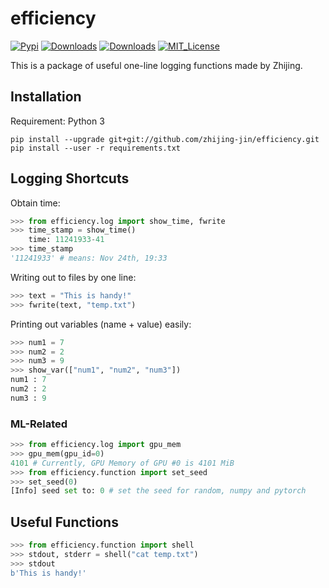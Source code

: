 # efficiency
[![Pypi](https://img.shields.io/pypi/v/efficiency.svg)](https://pypi.org/project/efficiency)
[![Downloads](https://pepy.tech/badge/efficiency)](https://pepy.tech/project/efficiency)
[![Downloads](https://pepy.tech/badge/efficiency/month)](https://pepy.tech/project/efficiency/month)
[![MIT_License](https://camo.githubusercontent.com/890acbdcb87868b382af9a4b1fac507b9659d9bf/68747470733a2f2f696d672e736869656c64732e696f2f62616467652f6c6963656e73652d4d49542d626c75652e737667)](LICENCE)

This is a package of useful one-line logging functions made by Zhijing.

## Installation
Requirement: Python 3
```
pip install --upgrade git+git://github.com/zhijing-jin/efficiency.git
pip install --user -r requirements.txt
```

## Logging Shortcuts
Obtain time:
```python
>>> from efficiency.log import show_time, fwrite
>>> time_stamp = show_time()
	time: 11241933-41
>>> time_stamp
'11241933' # means: Nov 24th, 19:33
```
Writing out to files by one line:
```python
>>> text = "This is handy!"
>>> fwrite(text, "temp.txt")
```

Printing out variables (name + value) easily:
```python
>>> num1 = 7
>>> num2 = 2
>>> num3 = 9
>>> show_var(["num1", "num2", "num3"])
num1 : 7
num2 : 2
num3 : 9
```
### ML-Related
```python
>>> from efficiency.log import gpu_mem
>>> gpu_mem(gpu_id=0)
4101 # Currently, GPU Memory of GPU #0 is 4101 MiB
>>> from efficiency.function import set_seed
>>> set_seed(0)
[Info] seed set to: 0 # set the seed for random, numpy and pytorch
```
## Useful Functions
```python
>>> from efficiency.function import shell
>>> stdout, stderr = shell("cat temp.txt")
>>> stdout
b'This is handy!'
```
